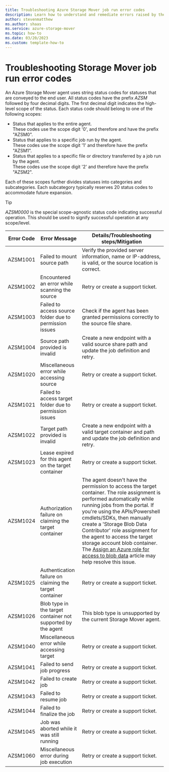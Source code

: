 ```yaml
---
title: Troubleshooting Azure Storage Mover job run error codes
description: Learn how to understand and remediate errors raised by the Azure Storage Mover Agent.
author: stevenmatthew
ms.author: shaas
ms.service: azure-storage-mover
ms.topic: how-to
ms.date: 03/20/2023
ms.custom: template-how-to
---
```


<!-- 
!########################################################
STATUS: IN REVIEW

CONTENT: final       

REVIEW Stephen/Fabian: completed
REVIEW Engineering: not reviewed
EDIT PASS: completed

Initial doc score: 79
Current doc score: 100 (552, 0)

!########################################################
-->

# Troubleshooting Storage Mover job run error codes

An Azure Storage Mover agent uses string status codes for statuses that are conveyed to the end user. All status codes have the prefix *AZSM* followed by four decimal digits. The first decimal digit indicates the high-level scope of the status. Each status code should belong to one of the following scopes:

- Status that applies to the entire agent.<br />These codes use the scope digit '0', and therefore and have the prefix "AZSM0".
- Status that applies to a specific job run by the agent.<br />These codes use the scope digit '1' and therefore have the prefix "AZSM1".
- Status that applies to a specific file or directory transferred by a job run by the agent.<br />These codes use the scope digit '2' and therefore have the prefix "AZSM2".

Each of these scopes further divides statuses into categories and subcategories. Each subcategory typically reserves 20 status codes to accommodate future expansion.

> [!TIP]
> *AZSM0000* is the special scope-agnostic status code indicating successful operation. This should be used to signify successful operation at any scope/level.

|Error Code                       |Error Message | Details/Troubleshooting steps/Mitigation |
|---------------------------------|--------------|------------------------------------------|
| <a name="AZSM1001"></a>AZSM1001 |Failed to mount source path | Verify the provided server information, name or IP-address, is valid, or the source location is correct. |
| <a name="AZSM1002"></a>AZSM1002 |Encountered an error while scanning the source  | Retry or create a support ticket. |
| <a name="AZSM1003"></a>AZSM1003 |Failed to access source folder due to permission issues | Check if the agent has been granted permissions correctly to the source file share. |
| <a name="AZSM1004"></a>AZSM1004 |Source path provided is invalid | Create a new endpoint with a valid source share path and update the job definition and retry. |
| <a name="AZSM1020"></a>AZSM1020 |Miscellaneous error while accessing source  | Retry or create a support ticket. |
| <a name="AZSM1021"></a>AZSM1021 |Failed to access target folder due to permission issues  | Retry or create a support ticket. |
| <a name="AZSM1022"></a>AZSM1022 |Target path provided is invalid | Create a new endpoint with a valid target container and path and update the job definition and retry. |
| <a name="AZSM1023"></a>AZSM1023 |Lease expired for this agent on the target container  | Retry or create a support ticket. |
| <a name="AZSM1024"></a>AZSM1024 |Authorization failure on claiming the target container | The agent doesn't have the permission to access the target container. The role assignment is performed automatically while running jobs from the portal. If you're using the APIs/Powershell cmdlets/SDKs, then manually create a 'Storage Blob Data Contributor' role assignment for the agent to access the target storage account blob container. The [Assign an Azure role for access to blob data](/azure/storage/blobs/assign-azure-role-data-access) article may help resolve this issue. |
| <a name="AZSM1025"></a>AZSM1025 |Authentication failure on claiming the target container  | Retry or create a support ticket. |
| <a name="AZSM1026"></a>AZSM1026 |Blob type in the target container not supported by the agent | This blob type is unsupported by the current Storage Mover agent. |
| <a name="AZSM1040"></a>AZSM1040 |Miscellaneous error while accessing target  | Retry or create a support ticket. |
| <a name="AZSM1041"></a>AZSM1041 |Failed to send job progress  | Retry or create a support ticket. |
| <a name="AZSM1042"></a>AZSM1042 |Failed to create job  | Retry or create a support ticket. |
| <a name="AZSM1043"></a>AZSM1043 |Failed to resume job  | Retry or create a support ticket. |
| <a name="AZSM1044"></a>AZSM1044 |Failed to finalize the job  | Retry or create a support ticket. |
| <a name="AZSM1045"></a>AZSM1045 |Job was aborted while it was still running  | Retry or create a support ticket. |
| <a name="AZSM1060"></a>AZSM1060 |Miscellaneous error during job execution  | Retry or create a support ticket. |
